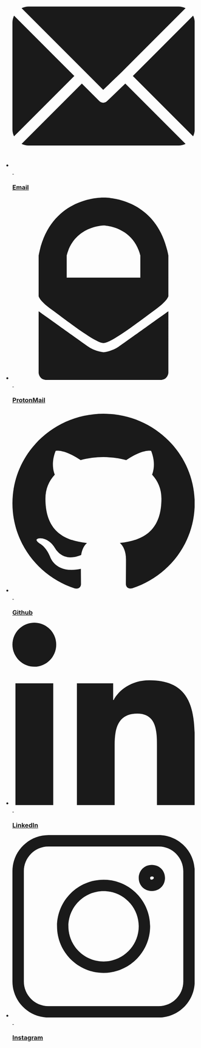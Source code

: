 <div class="well frame bg01" >
	<div class="linklist">
		<ul class="list" style="--lflex: column">
			<li class="item">
				<a class="link"	href="mailto:blixuk@gmail.com">
					<svg version="1.1" id="Capa_1" xmlns="http://www.w3.org/2000/svg" xmlns:xlink="http://www.w3.org/1999/xlink" x="0px" y="0px" viewBox="0 0 512 512" style="enable-background:new 0 0 512 512;" xml:space="preserve"><g><g><path fill="currentColor" d="M467,61H45c-6.927,0-13.412,1.703-19.279,4.51L255,294.789l51.389-49.387c0,0,0.004-0.005,0.005-0.007c0.001-0.002,0.005-0.004,0.005-0.004L486.286,65.514C480.418,62.705,473.929,61,467,61z"/></g></g><g><g><path fill="currentColor" d="M507.496,86.728L338.213,256.002L507.49,425.279c2.807-5.867,4.51-12.352,4.51-19.279V106C512,99.077,510.301,92.593,507.496,86.728z"/></g></g><g><g><path fill="currentColor" d="M4.51,86.721C1.703,92.588,0,99.073,0,106v300c0,6.923,1.701,13.409,4.506,19.274L173.789,256L4.51,86.721z"/></g></g><g><g><path fill="currentColor" d="M317.002,277.213l-51.396,49.393c-2.93,2.93-6.768,4.395-10.605,4.395s-7.676-1.465-10.605-4.395L195,277.211L25.714,446.486C31.582,449.295,38.071,451,45,451h422c6.927,0,13.412-1.703,19.279-4.51L317.002,277.213z"/></g></g><g></g><g></g><g></g><g></g><g></g><g></g><g></g><g></g><g></g><g></g><g></g><g></g><g></g><g></g><g></g></svg>
					&nbsp;<h3>Email</h3>
				</a>
			</li>
			<li class="item">
				<a class="link"	href="mailto:blixuk@protonmail.com">
					<svg xmlns="http://www.w3.org/2000/svg" viewBox="0 0 16 16"><path fill="currentColor" fill-rule="evenodd" d="M11.227 7.026H4.762V5.082c.656-2.6 3.232-2.636 3.232-2.636s2.577.035 3.233 2.636v1.944zM7.994 0s4.72-.155 5.694 5.082v3.566s-.04.382-1.113 1.157c-1.074.776-3.853 2.959-4.58 2.959-.729 0-3.508-2.183-4.581-2.959C2.34 9.03 2.3 8.648 2.3 8.648V5.082C3.274-.155 7.994 0 7.994 0zm0 13.567s.732-.072 1.304-.47c.573-.397 4.39-3.125 4.39-3.125v5.4s-.032.628-.724.628h-9.94c-.692 0-.724-.628-.724-.628v-5.4s3.817 2.728 4.39 3.125c.573.398 1.304.47 1.304.47z"/></svg>
					&nbsp;<h3>ProtonMail</h3>
				</a>
			</li>
			<li class="item">
				<a class="link"	href="https://github.com/blixuk">
					<svg id="Bold" enable-background="new 0 0 24 24" height="512" viewBox="0 0 24 24" width="512" xmlns="http://www.w3.org/2000/svg"><path fill="currentColor" d="m12 .5c-6.63 0-12 5.28-12 11.792 0 5.211 3.438 9.63 8.205 11.188.6.111.82-.254.82-.567 0-.28-.01-1.022-.015-2.005-3.338.711-4.042-1.582-4.042-1.582-.546-1.361-1.335-1.725-1.335-1.725-1.087-.731.084-.716.084-.716 1.205.082 1.838 1.215 1.838 1.215 1.07 1.803 2.809 1.282 3.495.981.108-.763.417-1.282.76-1.577-2.665-.295-5.466-1.309-5.466-5.827 0-1.287.465-2.339 1.235-3.164-.135-.298-.54-1.497.105-3.121 0 0 1.005-.316 3.3 1.209.96-.262 1.98-.392 3-.398 1.02.006 2.04.136 3 .398 2.28-1.525 3.285-1.209 3.285-1.209.645 1.624.24 2.823.12 3.121.765.825 1.23 1.877 1.23 3.164 0 4.53-2.805 5.527-5.475 5.817.42.354.81 1.077.81 2.182 0 1.578-.015 2.846-.015 3.229 0 .309.21.678.825.56 4.801-1.548 8.236-5.97 8.236-11.173 0-6.512-5.373-11.792-12-11.792z"/></svg>
					&nbsp;<h3>Github</h3>
				</a>
			</li>
			<li class="item">
				<a class="link"	href="#">
					<svg id="Bold" enable-background="new 0 0 24 24" height="512" viewBox="0 0 24 24" width="512" xmlns="http://www.w3.org/2000/svg"><path fill="currentColor" d="m23.994 24v-.001h.006v-8.802c0-4.306-.927-7.623-5.961-7.623-2.42 0-4.044 1.328-4.707 2.587h-.07v-2.185h-4.773v16.023h4.97v-7.934c0-2.089.396-4.109 2.983-4.109 2.549 0 2.587 2.384 2.587 4.243v7.801z"/><path fill="currentColor" d="m.396 7.977h4.976v16.023h-4.976z"/><path fill="currentColor" d="m2.882 0c-1.591 0-2.882 1.291-2.882 2.882s1.291 2.909 2.882 2.909 2.882-1.318 2.882-2.909c-.001-1.591-1.292-2.882-2.882-2.882z"/></svg>
					&nbsp;<h3>LinkedIn</h3>
				</a>
			</li>
			<li class="item">
				<a class="link"	href="https://www.instagram.com/blixuk/">
					<svg id="regular" enable-background="new 0 0 24 24" height="512" viewBox="0 0 24 24" width="512" xmlns="http://www.w3.org/2000/svg"><path fill="currentColor" d="m4.75 24h14.5c2.619 0 4.75-2.131 4.75-4.75v-14.5c0-2.619-2.131-4.75-4.75-4.75h-14.5c-2.619 0-4.75 2.131-4.75 4.75v14.5c0 2.619 2.131 4.75 4.75 4.75zm-3.25-19.25c0-1.792 1.458-3.25 3.25-3.25h14.5c1.792 0 3.25 1.458 3.25 3.25v14.5c0 1.792-1.458 3.25-3.25 3.25h-14.5c-1.792 0-3.25-1.458-3.25-3.25z"/><path fill="currentColor" d="m12 18.13c3.38 0 6.13-2.75 6.13-6.13s-2.75-6.13-6.13-6.13-6.13 2.75-6.13 6.13 2.75 6.13 6.13 6.13zm0-10.76c2.553 0 4.63 2.077 4.63 4.63s-2.077 4.63-4.63 4.63-4.63-2.077-4.63-4.63 2.077-4.63 4.63-4.63z"/><path fill="currentColor" d="m18.358 7.362c.986 0 1.729-.74 1.729-1.721 0-1.023-.782-1.721-1.728-1.721-.986 0-1.729.74-1.729 1.721 0 1.021.778 1.721 1.728 1.721zm.177-1.886c.316.279-.405.618-.405.166 0-.27.367-.2.405-.166z"/></svg>
					&nbsp;<h3>Instagram</h3>
				</a>
			</li>
		</ul>
	</div>
</div>


